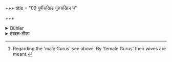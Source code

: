 +++
title = "09 गुर्वीसखिङ् गुरुसखिञ् च"

+++

<details><summary>Bühler</summary>

9. That man falls who has connection with a female friend of a female Guru, or with a female friend of a male Guru, or with any married woman. [^6] 


[^6]:  Regarding the 'male Gurus' see above. By 'female Gurus' their wives are meant.
</details>

<details><summary>हरदत्त-टीका</summary>

## सूत्रम्
गुर्वीसखिं गुरुसखिं च गत्वाऽन्यांश्च परतल्पान् ॥९॥
### टिप्पनी
सखीशब्दस्य छान्दसो ह्रस्वः । गुर्वीसखी मात्रादीनां सखी। गुरुसखी पित्रादिनां सखी तां गत्वा । किम् ? पततीत्युत्तरत्र श्रुतमपेक्ष्यते। अन्याश्च परतल्पान् गत्वा पतति । तल्पशब्देन शपयनवाचिना दारा लक्ष्यन्ते ॥९॥
</details>
